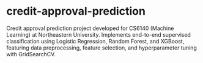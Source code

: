 # credit-approval-prediction
Credit approval prediction project developed for CS6140 (Machine Learning) at Northeastern University. Implements end-to-end supervised classification using Logistic Regression, Random Forest, and XGBoost, featuring data preprocessing, feature selection, and hyperparameter tuning with GridSearchCV.
